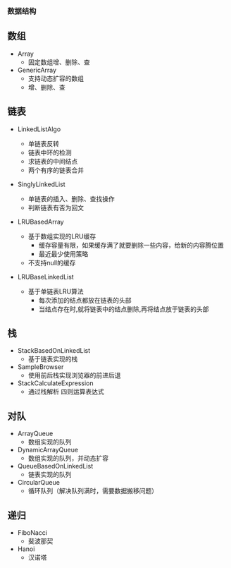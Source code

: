 ### 数据结构

## 数组

- Array
    - 固定数组增、删除、查
- GenericArray
    - 支持动态扩容的数组
    - 增、删除、查

## 链表
- LinkedListAlgo
    - 单链表反转
    - 链表中环的检测
    - 求链表的中间结点
    - 两个有序的链表合并
      
- SinglyLinkedList
    - 单链表的插入、删除、查找操作
    - 判断链表有否为回文

- LRUBasedArray
    - 基于数组实现的LRU缓存
        - 缓存容量有限，如果缓存满了就要删除一些内容，给新的内容腾位置
        - 最近最少使用策略
    - 不支持null的缓存
- LRUBaseLinkedList
    - 基于单链表LRU算法
        - 每次添加的结点都放在链表的头部
        - 当结点存在时,就将链表中的结点删除,再将结点放于链表的头部

## 栈        
- StackBasedOnLinkedList
    - 基于链表实现的栈
- SampleBrowser 
    - 使用前后栈实现浏览器的前进后退     
- StackCalculateExpression
    - 通过栈解析 四则运算表达式
    
## 对队
- ArrayQueue
    - 数组实现的队列
- DynamicArrayQueue
    - 数组实现的队列，并动态扩容  
- QueueBasedOnLinkedList
    - 链表实现的队列      
- CircularQueue
    - 循环队列（解决队列满时，需要数据搬移问题）
                    

## 递归
- FiboNacci
    - 斐波那契
- Hanoi
    -  汉诺塔                        